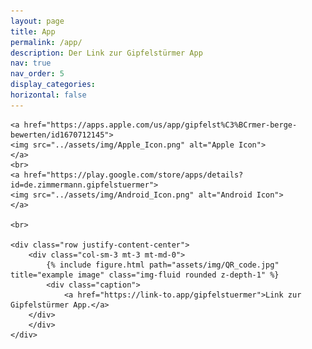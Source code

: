 ```yaml
---
layout: page
title: App
permalink: /app/
description: Der Link zur Gipfelstürmer App
nav: true
nav_order: 5
display_categories:
horizontal: false
---
```

<html>

    <a href="https://apps.apple.com/us/app/gipfelst%C3%BCrmer-berge-bewerten/id1670712145">
    <img src="../assets/img/Apple_Icon.png" alt="Apple Icon">
    </a>
    <br>
    <a href="https://play.google.com/store/apps/details?id=de.zimmermann.gipfelstuermer">
    <img src="../assets/img/Android_Icon.png" alt="Android Icon">
    </a>

    <br>

    <div class="row justify-content-center">
        <div class="col-sm-3 mt-3 mt-md-0">
            {% include figure.html path="assets/img/QR_code.jpg" title="example image" class="img-fluid rounded z-depth-1" %}
            <div class="caption">
                <a href="https://link-to.app/gipfelstuermer">Link zur Gipfelstürmer App.</a>
        </div>
        </div>
    </div>

</html>